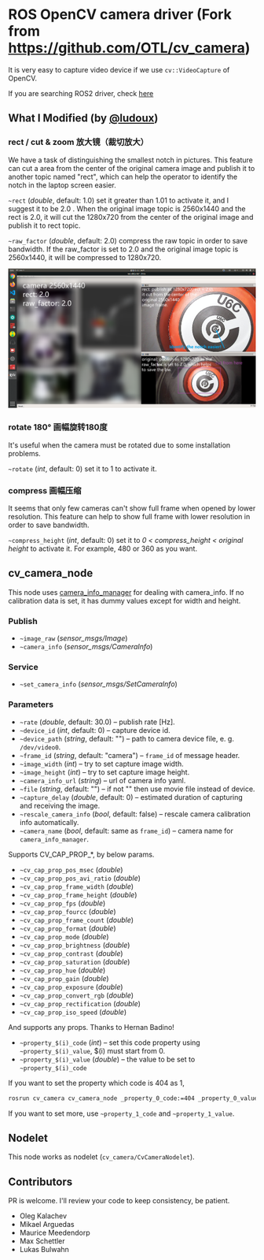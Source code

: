 ROS OpenCV camera driver (Fork from https://github.com/OTL/cv_camera)
========================

It is very easy to capture video device if we use `cv::VideoCapture` of OpenCV.

If you are searching ROS2 driver, check [here](https://github.com/Kapernikov/cv_camera)

## What I Modified (by [@ludoux](github.com/ludoux))

### rect / cut & zoom 放大镜（裁切放大）

We have a task of distinguishing the smallest notch in pictures. This feature can cut a area from the center of the original camera image and publish it to another topic named "rect", which can help the operator to identify the notch in the laptop screen easier. 

`~rect` (*double*, default: 1.0) set it greater than 1.01 to activate it, and I suggest it to be 2.0 . When the original image topic is 2560x1440 and the rect is 2.0, it will cut the 1280x720 from the center of the original image and publish it to rect topic.

`~raw_factor` (*double*, default: 2.0) compress the raw topic in order to save bandwidth. If the raw_factor is set to 2.0 and the original image topic is 2560x1440, it will be compressed to 1280x720. 

![](README.assets/rect_demo.png)

### rotate 180° 画幅旋转180度

It's useful when the camera must be rotated due to some installation problems.

`~rotate` (*int*, default: 0) set it to 1 to activate it.

### compress 画幅压缩

It seems that only few cameras can't show full frame when opened by lower resolution. This feature can help to show full frame with lower resolution in order to save bandwidth.

`~compress_height` (*int*, default: 0) set it to *0 < compress_height < original height* to activate it. For example, 480 or 360 as you want.

cv_camera_node
------------------

This node uses [camera_info_manager](http://wiki.ros.org/camera_info_manager) for dealing with camera_info.
If no calibration data is set, it has dummy values except for width and height.

### Publish

* `~image_raw` (*sensor_msgs/Image*)
* `~camera_info` (*sensor_msgs/CameraInfo*)

### Service

* `~set_camera_info` (*sensor_msgs/SetCameraInfo*)

### Parameters

* `~rate` (*double*, default: 30.0) – publish rate [Hz].
* `~device_id` (*int*, default: 0) – capture device id.
* `~device_path` (*string*, default: "") – path to camera device file, e. g. `/dev/video0`.
* `~frame_id` (*string*, default: "camera") – `frame_id` of message header.
* `~image_width` (*int*) – try to set capture image width.
* `~image_height` (*int*) – try to set capture image height.
* `~camera_info_url` (*string*) – url of camera info yaml.
* `~file` (*string*, default: "") – if not "" then use movie file instead of device.
* `~capture_delay` (*double*, default: 0) – estimated duration of capturing and receiving the image.
* `~rescale_camera_info` (*bool*, default: false) – rescale camera calibration info automatically.
* `~camera_name` (*bool*, default: same as `frame_id`) – camera name for `camera_info_manager`.

Supports CV_CAP_PROP_*, by below params.

* `~cv_cap_prop_pos_msec` (*double*)
* `~cv_cap_prop_pos_avi_ratio` (*double*)
* `~cv_cap_prop_frame_width` (*double*)
* `~cv_cap_prop_frame_height` (*double*)
* `~cv_cap_prop_fps` (*double*)
* `~cv_cap_prop_fourcc` (*double*)
* `~cv_cap_prop_frame_count` (*double*)
* `~cv_cap_prop_format` (*double*)
* `~cv_cap_prop_mode` (*double*)
* `~cv_cap_prop_brightness` (*double*)
* `~cv_cap_prop_contrast` (*double*)
* `~cv_cap_prop_saturation` (*double*)
* `~cv_cap_prop_hue` (*double*)
* `~cv_cap_prop_gain` (*double*)
* `~cv_cap_prop_exposure` (*double*)
* `~cv_cap_prop_convert_rgb` (*double*)
* `~cv_cap_prop_rectification` (*double*)
* `~cv_cap_prop_iso_speed` (*double*)

And supports any props. Thanks to Hernan Badino!

* `~property_$(i)_code` (*int*) – set this code property using `~property_$(i)_value`, $(i) must start from 0.
* `~property_$(i)_value` (*double*) – the value to be set to `~property_$(i)_code`

If you want to set the property which code is 404 as 1,

```bash
rosrun cv_camera cv_camera_node _property_0_code:=404 _property_0_value:=1
```

If you want to set more, use `~property_1_code` and `~property_1_value`.

Nodelet
-------------------

This node works as nodelet (`cv_camera/CvCameraNodelet`).

Contributors
--------------------

PR is welcome. I'll review your code to keep consistency, be patient.

* Oleg Kalachev
* Mikael Arguedas
* Maurice Meedendorp
* Max Schettler
* Lukas Bulwahn
